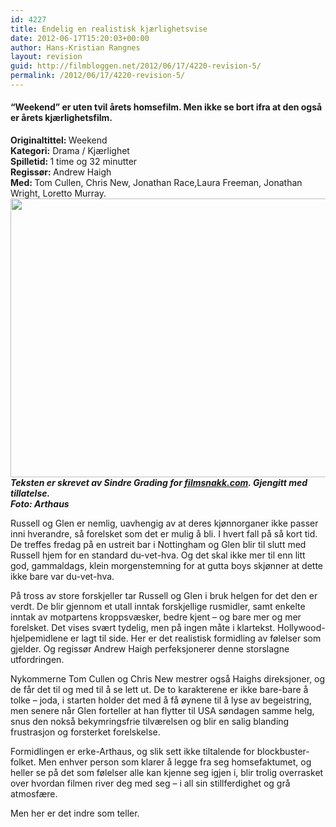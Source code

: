 ```yaml
---
id: 4227
title: Endelig en realistisk kjærlighetsvise
date: 2012-06-17T15:20:03+00:00
author: Hans-Kristian Rangnes
layout: revision
guid: http://filmbloggen.net/2012/06/17/4220-revision-5/
permalink: /2012/06/17/4220-revision-5/
---
```

#### “Weekend” er uten tvil årets homsefilm. Men ikke se bort ifra at den også er årets kjærlighetsfilm.<!--more-->

<span class="Apple-style-span" style="font-weight: normal"><strong>Originaltittel: </strong>Weekend<br /> <strong><strong>Kategori:</strong></strong> Drama / Kjærlighet<strong><br /> <strong>Spilletid:</strong> </strong>1 time og 32 minutter<strong><br /> <strong>Regissør: </strong></strong>Andrew Haigh<br /> <strong>Med: </strong>Tom Cullen, Chris New, Jonathan Race,Laura Freeman, Jonathan Wright, Loretto Murray.<strong><br /> </strong><a href="http://filmbloggen.net/2012/06/17/endelig-en-realistisk-kjaerlighetsvise/ctyqdbv10/" rel="attachment wp-att-4224"><img class="alignnone size-large wp-image-4224" src="http://filmbloggen.net/wp-content/uploads//2012/06/ctyqdbv10-620x446.jpg" alt="" width="620" height="446" /></a><br /> <em><strong>Teksten er skrevet av Sindre Grading for <a href="http://filmsnakk.com/" target="_blank">filmsnakk.com</a>. Gjengitt med tillatelse.</strong><br /> <strong>Foto: Arthaus</strong></em></p> 

<p>
  Russell og Glen er nemlig, uavhengig av at deres kjønnorganer ikke passer inni hverandre, så forelsket som det er mulig å bli. I hvert fall på så kort tid. De treffes fredag på en ustreit bar i Nottingham og Glen blir til slutt med Russell hjem for en standard du-vet-hva. Og det skal ikke mer til enn litt god, gammaldags, klein morgenstemning for at gutta boys skjønner at dette ikke bare var du-vet-hva.</span>
</p>

<p>
  På tross av store forskjeller tar Russell og Glen i bruk helgen for det den er verdt. De blir gjennom et utall inntak forskjellige rusmidler, samt enkelte inntak av motpartens kroppsvæsker, bedre kjent – og bare mer og mer forelsket. Det vises svært tydelig, men på ingen måte i klartekst. Hollywood-hjelpemidlene er lagt til side. Her er det realistisk formidling av følelser som gjelder. Og regissør Andrew Haigh perfeksjonerer denne storslagne utfordringen.
</p>

<p>
  Nykommerne Tom Cullen og Chris New mestrer også Haighs direksjoner, og de får det til og med til å se lett ut. De to karakterene er ikke bare-bare å tolke – joda, i starten holder det med å få øynene til å lyse av begeistring, men senere når Glen forteller at han flytter til USA søndagen samme helg, snus den nokså bekymringsfrie tilværelsen og blir en salig blanding frustrasjon og forsterket forelskelse.
</p>

<p>
  Formidlingen er erke-Arthaus, og slik sett ikke tiltalende for blockbuster-folket. Men enhver person som klarer å legge fra seg homsefaktumet, og heller se på det som følelser alle kan kjenne seg igjen i, blir trolig overrasket over hvordan filmen river deg med seg – i all sin stillferdighet og grå atmosfære.
</p>

<p>
  Men her er det indre som teller.
</p>